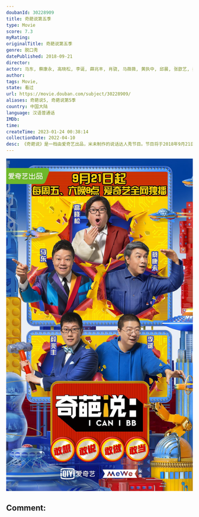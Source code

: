 ```yaml
---
doubanId: 30228909
title: 奇葩说第五季
type: Movie
score: 7.3
myRating: 
originalTitle: 奇葩说第五季
genre: 脱口秀
datePublished: 2018-09-21
director: 
actor: 马东, 蔡康永, 高晓松, 李诞, 薛兆丰, 肖骁, 马薇薇, 黄执中, 邱晨, 张歆艺, 姜逸磊, 吴谨言, 梁洛施, 陈学冬, 毛不易, 梁文道, 周冬雨, 陈铭, 颜如晶, 沈玉琳, 董婧, 马剑越, 臧鸿飞, 秦教授, 张雪峰, 仇佩佩, 傅首尔, 詹青云, 赵英男, 商振博, 高庆一, 庞颖, 熊浩, 李思恒, 李逗逗
author: 
tags: Movie, 
state: 看过
url: https://movie.douban.com/subject/30228909/
aliases: 奇葩说5, 奇葩说第5季
country: 中国大陆
language: 汉语普通话
IMDb: 
time: 
createTime: 2023-01-24 00:38:14
collectionDate: 2022-04-10
desc: 《奇葩说》是一档由爱奇艺出品，米未制作的说话达人秀节目。节目将于2018年9月21日起每周五、六晚20：00在爱奇艺播出。本季节目由马东担任主持人，高晓松、蔡康永、李诞、薛兆丰担任导师。本季将集结华人...
---
```


![image](assets/p2534020405.jpg)

Comment: 
---

